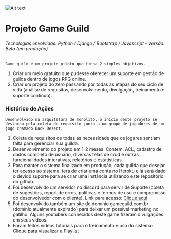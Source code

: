 ![Alt text](https://github.com/diegoMasin/maximumtech/blob/master/assets/img/logo-colorida.png)<br>

# Projeto Game Guild
###### Tecnologias envolvidas: Python / Django / Bootstrap / Javascript - Versão: Beta (em produção)
```
Game guild é um projeto piloto que tinha 2 simples objetivos.
```
1. Criar um meio gratuito que pudesse oferecer um suporte em gestão de guilda dentro de jogos RPG online.
2. Criar um projeto do zero passando por todas as etapas do seu ciclo de vida (análise de requisitos, desenvolvimento, divulgação, treinamento e suporte contínuo).

### Histórico de Ações
```
Desenvolvido na arquitetura de monolito, o início deste projeto se destacou pela coleta de requisito junto a um grupo de jogadores de um jogo chamado Back Desert.
```

1. Coleta de requisitos de todas as necessidade que os jogares sentiam falta para gerenciar sua guilda.
2. Desenvolvimento do projeto em 1-2 meses. Contem: ACL, cadastro de dados completo de usuário, diversas telas de crud e outras funcionalidades interativas, relatórios e estatísticas. 
3. Para manter o sistema finalizado em produção, cada guilda que desejar ter acesso ao sistema, terá de criar uma conta no Heroku e lá será dado o devido suporte para se criar uma instância utilizando este repositório do github.
4. Foi desenvolvido um servidor no discord para servir de Suporte (coleta de sugestões, report de erros, políticas e termos de uso e compromisso do desenvolvedor com o cliente). Link para acesso: [Clique aqui](https://discord.gg/c2RtW7U)
5. Foi desenvolvido também um site de domínio gameguild.com.br (domínio atualmente expirado) para deixar um possível marketing no gatilho. Alguns youtubers conhecidos deste game fizeram divulgações em seus vídeos.
6. Foram feitos vídeos tutoriais para o treinamento e uso do sistema: [Clique para visualizar a Playlist](https://www.youtube.com/playlist?list=PLMT_DTQjvp3fyAOsZhdsddRWh_zsULITH)
